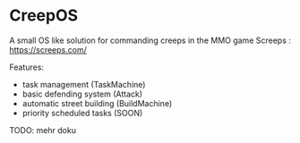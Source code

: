 # CreepOS

A small OS like solution for commanding creeps in the MMO game Screeps : https://screeps.com/

Features:
- task management (TaskMachine)
- basic defending system (Attack)
- automatic street building (BuildMachine)
- priority scheduled tasks (SOON)

TODO: mehr doku
